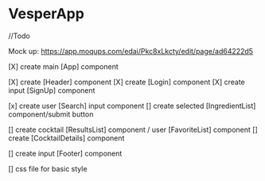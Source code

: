 # VesperApp

//Todo

Mock up:
https://app.moqups.com/edai/Pkc8xLkcty/edit/page/ad64222d5


[X] create main [App] component

  [X] create  [Header] component
    [X] create  [Login] component
    [X] create input [SignUp] component

  [x] create user [Search] input component
    [] create selected [IngredientList] component/submit button

  [] create cocktail [ResultsList] component / user [FavoriteList] component
    [] create  [CocktailDetails] component

  [] create input [Footer] component

[] css file for basic style